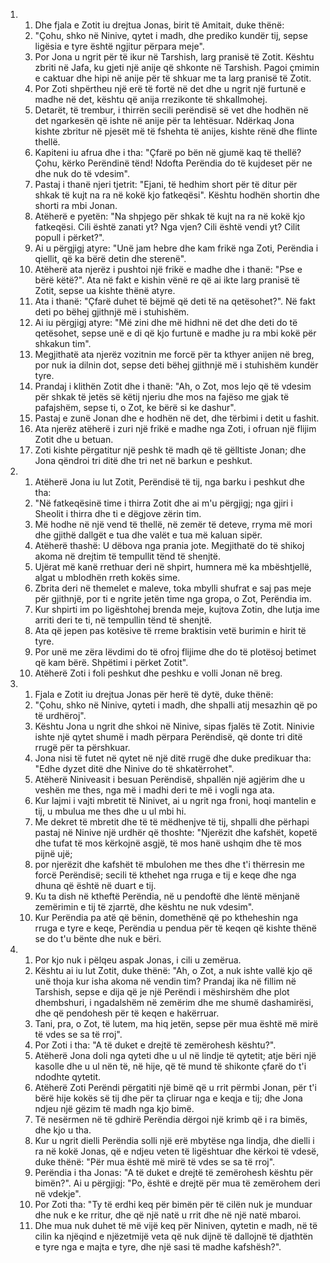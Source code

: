 <ol>
  <li>
    <ol>
      <li>Dhe fjala e Zotit iu drejtua Jonas, birit të Amitait, duke thënë:</li>
      <li>"Çohu, shko në Ninive, qytet i madh, dhe prediko kundër tij, sepse ligësia e tyre është ngjitur përpara meje".</li>
      <li>Por Jona u ngrit për të ikur në Tarshish, larg pranisë të Zotit. Kështu zbriti në Jafa, ku gjeti një anije që shkonte në Tarshish. Pagoi çmimin e caktuar dhe hipi në anije për të shkuar me ta larg pranisë të Zotit.</li>
      <li>Por Zoti shpërtheu një erë të fortë në det dhe u ngrit një furtunë e madhe në det, kështu që anija rrezikonte të shkallmohej.</li>
      <li>Detarët, të trembur, i thirrën secili perëndisë së vet dhe hodhën në det ngarkesën që ishte në anije për ta lehtësuar. Ndërkaq Jona kishte zbritur në pjesët më të fshehta të anijes, kishte rënë dhe flinte thellë.</li>
      <li>Kapiteni iu afrua dhe i tha: "Çfarë po bën në gjumë kaq të thellë? Çohu, kërko Perëndinë tënd! Ndofta Perëndia do të kujdeset për ne dhe nuk do të vdesim".</li>
      <li>Pastaj i thanë njeri tjetrit: "Ejani, të hedhim short për të ditur për shkak të kujt na ra në kokë kjo fatkeqësi". Kështu hodhën shortin dhe shorti ra mbi Jonan.</li>
      <li>Atëherë e pyetën: "Na shpjego për shkak të kujt na ra në kokë kjo fatkeqësi. Cili është zanati yt? Nga vjen? Cili është vendi yt? Cilit popull i përket?".</li>
      <li>Ai u përgjigj atyre: "Unë jam hebre dhe kam frikë nga Zoti, Perëndia i qiellit, që ka bërë detin dhe sterenë".</li>
      <li>Atëherë ata njerëz i pushtoi një frikë e madhe dhe i thanë: "Pse e bërë këtë?". Ata në fakt e kishin vënë re që ai ikte larg pranisë të Zotit, sepse ua kishte thënë atyre.</li>
      <li>Ata i thanë: "Çfarë duhet të bëjmë që deti të na qetësohet?". Në fakt deti po bëhej gjithnjë më i stuhishëm.</li>
      <li>Ai iu përgjigj atyre: "Më zini dhe më hidhni në det dhe deti do të qetësohet, sepse unë e di që kjo furtunë e madhe ju ra mbi kokë për shkakun tim".</li>
      <li>Megjithatë ata njerëz vozitnin me forcë për ta kthyer anijen në breg, por nuk ia dilnin dot, sepse deti bëhej gjithnjë më i stuhishëm kundër tyre.</li>
      <li>Prandaj i klithën Zotit dhe i thanë: "Ah, o Zot, mos lejo që të vdesim për shkak të jetës së këtij njeriu dhe mos na fajëso me gjak të pafajshëm, sepse ti, o Zot, ke bërë si ke dashur".</li>
      <li>Pastaj e zunë Jonan dhe e hodhën në det, dhe tërbimi i detit u fashit.</li>
      <li>Ata njerëz atëherë i zuri një frikë e madhe nga Zoti, i ofruan një flijim Zotit dhe u betuan.</li>
      <li>Zoti kishte përgatitur një peshk të madh që të gëlltiste Jonan; dhe Jona qëndroi tri ditë dhe tri net në barkun e peshkut.</li>
    </ol>
  </li>
  <li>
    <ol>
      <li>Atëherë Jona iu lut Zotit, Perëndisë të tij, nga barku i peshkut dhe tha:</li>
      <li>"Në fatkeqësinë time i thirra Zotit dhe ai m'u përgjigj; nga gjiri i Sheolit i thirra dhe ti e dëgjove zërin tim.</li>
      <li>Më hodhe në një vend të thellë, në zemër të deteve, rryma më mori dhe gjithë dallgët e tua dhe valët e tua më kaluan sipër.</li>
      <li>Atëherë thashë: U dëbova nga prania jote. Megjithatë do të shikoj akoma në drejtim të tempullit tënd të shenjtë.</li>
      <li>Ujërat më kanë rrethuar deri në shpirt, humnera më ka mbështjellë, algat u mblodhën rreth kokës sime.</li>
      <li>Zbrita deri në themelet e maleve, toka mbylli shufrat e saj pas meje për gjithnjë, por ti e ngrite jetën time nga gropa, o Zot, Perëndia im.</li>
      <li>Kur shpirti im po ligështohej brenda meje, kujtova Zotin, dhe lutja ime arriti deri te ti, në tempullin tënd të shenjtë.</li>
      <li>Ata që jepen pas kotësive të rreme braktisin vetë burimin e hirit të tyre.</li>
      <li>Por unë me zëra lëvdimi do të ofroj flijime dhe do të plotësoj betimet që kam bërë. Shpëtimi i përket Zotit".</li>
      <li>Atëherë Zoti i foli peshkut dhe peshku e volli Jonan në breg.</li>
    </ol>
  </li>
  <li>
    <ol>
      <li>Fjala e Zotit iu drejtua Jonas për herë të dytë, duke thënë:</li>
      <li>"Çohu, shko në Ninive, qyteti i madh, dhe shpalli atij mesazhin që po të urdhëroj".</li>
      <li>Kështu Jona u ngrit dhe shkoi në Ninive, sipas fjalës të Zotit. Ninivie ishte një qytet shumë i madh përpara Perëndisë, që donte tri ditë rrugë për ta përshkuar.</li>
      <li>Jona nisi të futet në qytet në një ditë rrugë dhe duke predikuar tha: "Edhe dyzet ditë dhe Ninive do të shkatërrohet".</li>
      <li>Atëherë Niniveasit i besuan Perëndisë, shpallën një agjërim dhe u veshën me thes, nga më i madhi deri te më i vogli nga ata.</li>
      <li>Kur lajmi i vajti mbretit të Ninivet, ai u ngrit nga froni, hoqi mantelin e tij, u mbulua me thes dhe u ul mbi hi.</li>
      <li>Me dekret të mbretit dhe të të mëdhenjve të tij, shpalli dhe përhapi pastaj në Ninive një urdhër që thoshte: "Njerëzit dhe kafshët, kopetë dhe tufat të mos kërkojnë asgjë, të mos hanë ushqim dhe të mos pijnë ujë;</li>
      <li>por njerëzit dhe kafshët të mbulohen me thes dhe t'i thërresin me forcë Perëndisë; secili të kthehet nga rruga e tij e keqe dhe nga dhuna që është në duart e tij.</li>
      <li>Ku ta dish në ktheftë Perëndia, në u pendoftë dhe lëntë mënjanë zemërimin e tij të zjarrtë, dhe kështu ne nuk vdesim".</li>
      <li>Kur Perëndia pa atë që bënin, domethënë që po ktheheshin nga rruga e tyre e keqe, Perëndia u pendua për të keqen që kishte thënë se do t'u bënte dhe nuk e bëri.</li>
    </ol>
  </li>
  <li>
    <ol>
      <li>Por kjo nuk i pëlqeu aspak Jonas, i cili u zemërua.</li>
      <li>Kështu ai iu lut Zotit, duke thënë: "Ah, o Zot, a nuk ishte vallë kjo që unë thoja kur isha akoma në vendin tim? Prandaj ika në fillim në Tarshish, sepse e dija që je një Perëndi i mëshirshëm dhe plot  dhembshuri, i ngadalshëm në zemërim dhe me  shumë dashamirësi, dhe që pendohesh për të keqen e hakërruar.</li>
      <li>Tani, pra, o Zot, të lutem, ma hiq jetën, sepse për mua është më mirë të vdes se sa të rroj".</li>
      <li>Por Zoti i tha: "A të duket e drejtë të zemërohesh kështu?".</li>
      <li>Atëherë Jona doli nga qyteti dhe u ul në lindje të qytetit; atje bëri një kasolle dhe u ul nën të, në hije, që të mund të shikonte çfarë do t'i ndodhte qytetit.</li>
      <li>Atëherë Zoti Perëndi përgatiti një bimë që u rrit përmbi Jonan, për t'i bërë hije kokës së tij dhe për ta çliruar nga e keqja e tij; dhe Jona ndjeu një gëzim të madh nga kjo bimë.</li>
      <li>Të nesërmen në të gdhirë Perëndia dërgoi një krimb që i ra bimës, dhe kjo u tha.</li>
      <li>Kur u ngrit dielli Perëndia solli një erë mbytëse nga lindja, dhe dielli i ra në kokë Jonas, që e ndjeu veten të ligështuar dhe kërkoi të vdesë, duke thënë: "Për mua është më mirë të vdes se sa të rroj".</li>
      <li>Perëndia i tha Jonas: "A të duket e drejtë të zemërohesh kështu për bimën?". Ai u përgjigj: "Po, është e drejtë për mua të zemërohem deri në vdekje".</li>
      <li>Por Zoti tha: "Ty të erdhi keq për bimën për të cilën nuk je munduar dhe nuk e ke rritur, dhe që një natë u rrit dhe në një natë mbaroi.</li>
      <li>Dhe mua nuk duhet të më vijë keq për Niniven, qytetin e madh, në të cilin ka njëqind e njëzetmijë veta që nuk dijnë të dallojnë të djathtën e tyre nga e majta e tyre, dhe një sasi të madhe kafshësh?".</li>
    </ol>
  </li>
</ol>